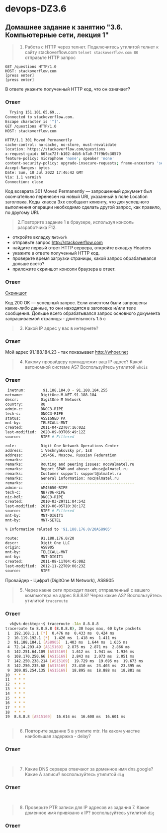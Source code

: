 # devops-DZ3.6
## Домашнее задание к занятию "3.6. Компьютерные сети, лекция 1"
>1.  Работа c HTTP через телнет.
   Подключитесь утилитой телнет к сайту stackoverflow.com ```telnet stackoverflow.com 80 ```
   отправьте HTTP запрос
```
GET /questions HTTP/1.0
HOST: stackoverflow.com
[press enter]
[press enter]
```
В ответе укажите полученный HTTP код, что он означает?
### Ответ ###     
```bash
  Trying 151.101.65.69...
Connected to stackoverflow.com.
Escape character is '^]'.
GET /questions HTTP/1.0
HOST: stackoverflow.com

HTTP/1.1 301 Moved Permanently
cache-control: no-cache, no-store, must-revalidate
location: https://stackoverflow.com/questions
x-request-guid: 667ac72f-b102-4db5-b7a0-7ff9b9c30579
feature-policy: microphone 'none'; speaker 'none'
content-security-policy: upgrade-insecure-requests; frame-ancestors 'self' https://stackexchange.com
Accept-Ranges: bytes
Date: Sun, 10 Jul 2022 17:46:42 GMT
Via: 1.1 varnish
Connection: close
 ```
 Код возврата 301 Moved Permanently — запрошенный документ был окончательно перенесен на новый URI, указанный в поле Location заголовка. 
 Коды  класса 3хх сообщают клиенту, что для успешного выполнения операции необходимо сделать другой запрос, как правило, по другому URI. 
>2.Повторите задание 1 в браузере, используя консоль разработчика F12.

- откройте вкладку `Network`
- отправьте запрос http://stackoverflow.com
- найдите первый ответ HTTP сервера, откройте вкладку Headers
- укажите в ответе полученный HTTP код.
- проверьте время загрузки страницы, какой запрос обрабатывался дольше всего?
- приложите скриншот консоли браузера в ответ.

### Ответ ###     

[Скриншот](https://github.com/VovetZ/devops-DZ3.6/blob/39ef1d4ff347f355169b41ed5aed048d47431bb3/1.png)

Код 200 OK — успешный запрос. Если клиентом были запрошены какие-либо данные, то они находятся в заголовке и/или теле сообщения. 
Дольше всего обрабатывался запрос основного документа запрашиваемой страницы - длительность 1.5 с

>3. Какой IP адрес у вас в интернете?
### Ответ ###  
Мой адрес 91.188.184.23 - так показывает http://whoer.net

>4. Какому провайдеру принадлежит ваш IP адрес? Какой автономной системе AS? Воспользуйтесь утилитой `whois`
### Ответ ###     
```bash
 inetnum:        91.188.184.0 - 91.188.184.255
netname:        DigitOne-M-NET-91-188-184
descr:          DigitOne M Network
country:        RU
admin-c:        DNOC3-RIPE
tech-c:         DNOC3-RIPE
status:         ASSIGNED PA
mnt-by:         TELECALL-MNT
created:        2011-04-22T07:16:02Z
last-modified:  2020-09-03T06:49:12Z
source:         RIPE # Filtered

role:           Digit One Network Operations Center
address:        1 Veshnyakovsky pr, 1s8
address:        109456, Moscow, Russian Federation
remarks:        ------------------------------------------
remarks:        Routing and peering issues: noc@almatel.ru
remarks:        Report SPAM and abuse: abuse@almatel.ru
remarks:        Customer support: support@almatel.ru
remarks:        General information: noc@almatel.ru
remarks:        ------------------------------------------
admin-c:        AM45650-RIPE
tech-c:         NB7706-RIPE
nic-hdl:        DNOC3-RIPE
created:        2010-03-29T11:04:54Z
last-modified:  2019-06-05T10:38:17Z
source:         RIPE # Filtered
mnt-by:         MNT-DIGIT1
mnt-by:         MNT-SETEL

% Information related to '91.188.176.0/20AS8905'

route:          91.188.176.0/20
descr:          Digit One LLC
origin:         AS8905
mnt-by:         TELECALL-MNT
mnt-by:         MNT-DIGIT1
created:        2011-08-11T04:45:08Z
last-modified:  2012-11-22T09:06:23Z
source:         RIPE

```

Провайдер - Цифра1 (DigitOne M Network), AS8905
 


>5. Через какие сети проходит пакет, отправленный с вашего компьютера на адрес 8.8.8.8? Через какие AS? Воспользуйтесь утилитой `traceroute`
### Ответ ###     
```bash
  vk@vk-desktop:~$ traceroute -IAn 8.8.8.8
traceroute to 8.8.8.8 (8.8.8.8), 30 hops max, 60 byte packets
 1  192.168.1.1 [*]  0.476 ms  0.433 ms  0.424 ms
 2  10.119.192.1 [*]  1.426 ms  1.418 ms  1.411 ms
 3  91.188.184.1 [AS8905]  1.403 ms  1.644 ms  1.635 ms
 4  72.14.203.49 [AS15169]  2.875 ms  2.871 ms  2.866 ms
 5  142.251.64.109 [AS15169]  1.612 ms  1.941 ms  1.936 ms
 6  108.170.250.66 [AS15169]  2.843 ms  2.073 ms  2.051 ms
 7  142.250.238.214 [AS15169]  19.729 ms  19.695 ms  19.673 ms
 8  142.250.235.68 [AS15169]  23.410 ms  23.403 ms  23.395 ms
 9  209.85.254.135 [AS15169]  18.895 ms  18.888 ms  18.881 ms
10  * * *
11  * * *
12  * * *
13  * * *
14  * * *
15  * * *
16  * * *
17  * * *
18  * * *
19  8.8.8.8 [AS15169]  16.614 ms  16.608 ms  16.601 ms
  
```
>6. Повторите задание 5 в утилите mtr. На каком участке наибольшая задержка - delay?
### Ответ ###     
```bash
    
```
>7. Какие DNS сервера отвечают за доменное имя dns.google? Какие A записи? воспользуйтесь утилитой `dig`
### Ответ ###     
```bash
    
```
>8. Проверьте PTR записи для IP адресов из задания 7. Какое доменное имя привязано к IP? воспользуйтесь утилитой `dig`
### Ответ ###     
```bash
    
```
